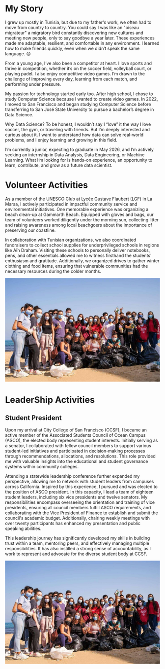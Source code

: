 # My Story

I grew up mostly in Tunisia, but due to my father's work, we often had to move from country to country. You could say I was like an "oiseau migrateur" a migratory bird constantly discovering new cultures and meeting new people, only to say goodbye a year later. These experiences made me adaptable, resilient, and comfortable in any environment. I learned how to make friends quickly, even when we didn’t speak the same language. 😊

From a young age, I’ve also been a competitor at heart. I love sports and thrive in competition, whether it’s on the soccer field, volleyball court, or playing padel. I also enjoy competitive video games. I’m drawn to the challenge of improving every day, learning from each match, and performing under pressure.

My passion for technology started early too. After high school, I chose to study Computer Science because I wanted to create video games. In 2022, I moved to San Francisco and began studying Computer Science before transferring to San José State University to pursue a bachelor’s degree in Data Science.

Why Data Science? To be honest, I wouldn’t say I “love” it the way I love soccer, the gym, or traveling with friends. But I’m deeply interested and curious about it. I want to understand how data can solve real-world problems, and I enjoy learning and growing in this field.

I’m currently a junior, expecting to graduate in May 2026, and I’m actively seeking an internship in Data Analysis, Data Engineering, or Machine Learning. What I’m looking for is hands-on experience, an opportunity to learn, contribute, and grow as a future data scientist.

# Volunteer Activities
As a member of the UNESCO Club at Lycée Gustave Flaubert (LGF) in La Marsa, I actively participated in impactful community service and environmental initiatives. One memorable experience was organizing a beach clean-up at Gammarth Beach. Equipped with gloves and bags, our team of volunteers worked diligently under the morning sun, collecting litter and raising awareness among local beachgoers about the importance of preserving our coastline.

In collaboration with Tunisian organizations, we also coordinated fundraisers to collect school supplies for underprivileged schools in regions like Aïn Draham. Visiting these schools to personally deliver notebooks, pens, and other essentials allowed me to witness firsthand the students' enthusiasm and gratitude. Additionally, we organized drives to gather winter clothing and food items, ensuring that vulnerable communities had the necessary resources during the colder months.

<p float="left">
  <img src="unesco.jpg" />
</p>

# LeaderShip Activities 

 ## Student President
 
Upon my arrival at City College of San Francisco (CCSF), I became an active member of the Associated Students Council of Ocean Campus (ASCO), the elected body representing student interests. Initially serving as a senator, I collaborated with fellow council members to support various student-led initiatives and participated in decision-making processes through recommendations, allocations, and resolutions. This role provided me with valuable insights into the educational and student governance systems within community colleges.

Attending a statewide leadership conference further expanded my perspective, allowing me to network with student leaders from campuses across California. Inspired by this experience, I pursued and was elected to the position of ASCO president. In this capacity, I lead a team of eighteen student leaders, including six vice presidents and twelve senators. My responsibilities encompass overseeing the orientation and training of vice presidents, ensuring all council members fulfill ASCO requirements, and collaborating with the Vice President of Finance to establish and submit the council's academic budget. Additionally, chairing weekly meetings with over twenty participants has enhanced my presentation and public speaking abilities.

This leadership journey has significantly developed my skills in building trust within a team, mentoring peers, and effectively managing multiple responsibilities. It has also instilled a strong sense of accountability, as I work to represent and advocate for the diverse student body at CCSF.

<p float="left">
  <img src="unesco.jpg" />
</p>


